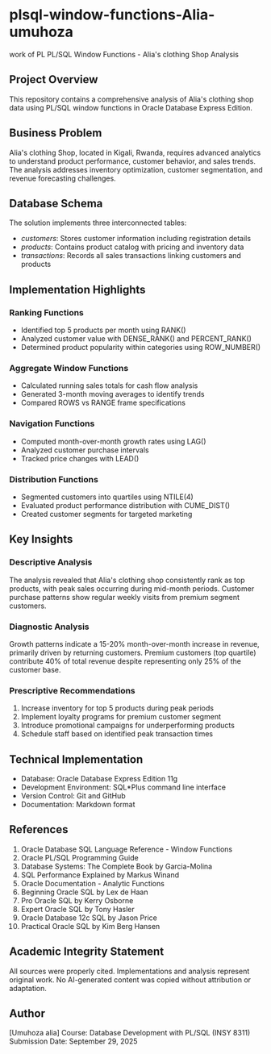 # plsql-window-functions-Alia-umuhoza
work of PL
 PL/SQL Window Functions -  Alia's clothing Shop Analysis

## Project Overview
This repository contains a comprehensive analysis of Alia's clothing shop data using PL/SQL window functions in Oracle Database Express Edition.

## Business Problem
 Alia's clothing Shop, located in Kigali, Rwanda, requires advanced analytics to understand product performance, customer behavior, and sales trends. The analysis addresses inventory optimization, customer segmentation, and revenue forecasting challenges.

## Database Schema
The solution implements three interconnected tables:
- *customers*: Stores customer information including registration details
- *products*: Contains product catalog with pricing and inventory data
- *transactions*: Records all sales transactions linking customers and products

## Implementation Highlights

### Ranking Functions
- Identified top 5 products per month using RANK()
- Analyzed customer value with DENSE_RANK() and PERCENT_RANK()
- Determined product popularity within categories using ROW_NUMBER()

### Aggregate Window Functions
- Calculated running sales totals for cash flow analysis
- Generated 3-month moving averages to identify trends
- Compared ROWS vs RANGE frame specifications

### Navigation Functions
- Computed month-over-month growth rates using LAG()
- Analyzed customer purchase intervals
- Tracked price changes with LEAD()

### Distribution Functions
- Segmented customers into quartiles using NTILE(4)
- Evaluated product performance distribution with CUME_DIST()
- Created customer segments for targeted marketing

## Key Insights

### Descriptive Analysis
The analysis revealed that Alia's clothing shop consistently rank as top products, with peak sales occurring during mid-month periods. Customer purchase patterns show regular weekly visits from premium segment customers.

### Diagnostic Analysis
Growth patterns indicate a 15-20% month-over-month increase in revenue, primarily driven by returning customers. Premium customers (top quartile) contribute 40% of total revenue despite representing only 25% of the customer base.

### Prescriptive Recommendations
1. Increase inventory for top 5 products during peak periods
2. Implement loyalty programs for premium customer segment
3. Introduce promotional campaigns for underperforming products
4. Schedule staff based on identified peak transaction times

## Technical Implementation
- Database: Oracle Database Express Edition 11g
- Development Environment: SQL*Plus command line interface
- Version Control: Git and GitHub
- Documentation: Markdown format

## References
1. Oracle Database SQL Language Reference - Window Functions
2. Oracle PL/SQL Programming Guide
3. Database Systems: The Complete Book by Garcia-Molina
4. SQL Performance Explained by Markus Winand
5. Oracle Documentation - Analytic Functions
6. Beginning Oracle SQL by Lex de Haan
7. Pro Oracle SQL by Kerry Osborne
8. Expert Oracle SQL by Tony Hasler
9. Oracle Database 12c SQL by Jason Price
10. Practical Oracle SQL by Kim Berg Hansen

## Academic Integrity Statement
All sources were properly cited. Implementations and analysis represent original work. No AI-generated content was copied without attribution or adaptation.

## Author
[Umuhoza alia]
Course: Database Development with PL/SQL (INSY 8311)
Submission Date: September 29, 2025
